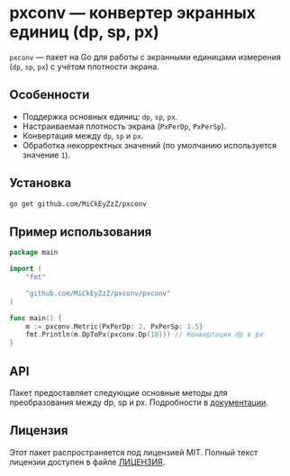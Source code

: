 # pxconv — конвертер экранных единиц (dp, sp, px)

`pxconv` — пакет на Go для работы с экранными единицами измерения
(`dp`, `sp`, `px`) с учётом плотности экрана.

## Особенности

- Поддержка основных единиц: `dp`, `sp`, `px`.
- Настраиваемая плотность экрана (`PxPerDp`, `PxPerSp`).
- Конвертация между `dp`, `sp` и `px`.
- Обработка некорректных значений (по умолчанию используется значение `1`).

## Установка

```zsh
go get github.com/MiCkEyZzZ/pxconv
```

## Пример использования

```go
package main

import (
	"fmt"

	"github.com/MiCkEyZzZ/pxconv/pxconv"
)

func main() {
	m := pxconv.Metric{PxPerDp: 2, PxPerSp: 1.5}
	fmt.Println(m.DpToPx(pxconv.Dp(10))) // Конвертация dp в px
}
```

## API

Пакет предоставляет следующие основные методы для преобразования между dp, sp и px.
Подробности в [документации](./pxconv/doc.go).

## Лицензия

Этот пакет распространяется под лицензией MIT. Полный текст лицензии доступен в
файле [ЛИЦЕНЗИЯ](./LICENSE).
